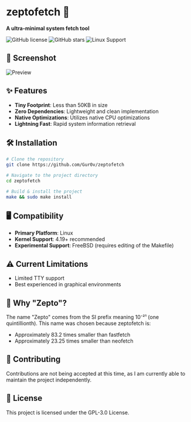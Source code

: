 # zeptofetch 🚀

**A ultra-minimal system fetch tool**

![GitHub license](https://img.shields.io/github/license/Gur0v/zeptofetch)
![GitHub stars](https://img.shields.io/github/stars/Gur0v/zeptofetch)
![Linux Support](https://img.shields.io/badge/platform-linux-brightgreen)

## 📸 Screenshot

![Preview](https://monke.party/m9cx715g.png)

## ✨ Features

- **Tiny Footprint**: Less than 50KB in size
- **Zero Dependencies**: Lightweight and clean implementation
- **Native Optimizations**: Utilizes native CPU optimizations
- **Lightning Fast**: Rapid system information retrieval

## 🛠 Installation

```bash
# Clone the repository
git clone https://github.com/Gur0v/zeptofetch

# Navigate to the project directory
cd zeptofetch

# Build & install the project
make && sudo make install
```

## 🖥 Compatibility

- **Primary Platform**: Linux
- **Kernel Support**: 4.19+ recommended
- **Experimental Support**: FreeBSD (requires editing of the Makefile)

## ⚠️ Current Limitations

- Limited TTY support
- Best experienced in graphical environments

## 🤔 Why "Zepto"?

The name "Zepto" comes from the SI prefix meaning 10⁻²¹ (one quintillionth). This name was chosen because zeptofetch is:
- Approximately 83.2 times smaller than fastfetch
- Approximately 23.25 times smaller than neofetch

## 🤝 Contributing

Contributions are not being accepted at this time, as I am currently able to maintain the project independently.

## 📄 License

This project is licensed under the GPL-3.0 License.
